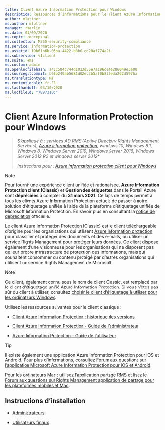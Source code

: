 ```yaml
---
title: Client Azure Information Protection pour Windows
description: Ressources d’informations pour le client Azure Information Protection (Classic) pour Windows.
author: mlottner
ms.author: mlottner
manager: rkarlin
ms.date: 03/09/2020
ms.topic: conceptual
ms.collection: M365-security-compliance
ms.service: information-protection
ms.assetid: f9b61b6b-05ba-4422-b8b0-cd20af774a2b
ms.subservice: v1client
ms.suite: ems
ms.custom: admin
ms.openlocfilehash: a42c504c744d1033d55e7a196defe286049e3e00
ms.sourcegitcommit: b66b249ab5681d02ec3b5af0b820eda262d5976a
ms.translationtype: MT
ms.contentlocale: fr-FR
ms.lasthandoff: 03/10/2020
ms.locfileid: "78973105"
---
```

# <a name="azure-information-protection-client-for-windows"></a>Client Azure Information Protection pour Windows

>*S’applique à : services AD RMS (Active Directory Rights Management Services), [Azure information protection](https://azure.microsoft.com/pricing/details/information-protection), windows 10, Windows 8.1, Windows 8, Windows Server 2019, Windows Server 2016, Windows Server 2012 R2 et windows server 2012**
>
> *Instructions pour : [Azure information protection client pour Windows](../faqs.md#whats-the-difference-between-the-azure-information-protection-client-and-the-azure-information-protection-unified-labeling-client)*

>[!NOTE] 
> Pour fournir une expérience client unifiée et rationalisée, **Azure Information Protection client (Classic)** et **Gestion des étiquettes** dans le Portail Azure sont **dépréciées** à compter du **31 mars 2021**. Ce laps de temps permet à tous les clients Azure Information Protection actuels de passer à notre solution d’étiquetage unifiée à l’aide de la plateforme d’étiquetage unifiée de Microsoft Information Protection. En savoir plus en consultant la [notice de dépréciation](https://aka.ms/aipclassicsunset) officielle.

Le client Azure Information Protection (Classic) est le client téléchargeable d’origine pour les organisations qui utilisent [Azure information protection](../what-is-information-protection.md) pour classifier et protéger des documents et des e-mails, ou utiliser un service Rights Management pour protéger leurs données. Ce client dispose également d’une visionneuse pour les organisations qui ne disposent pas de leur propre infrastructure de protection des informations, mais qui souhaitent consommer du contenu protégé par d’autres organisations qui utilisent un service Rights Management de Microsoft.

> [!NOTE]
> Ce client, également connu sous le nom de client Classic, est remplacé par le client d’étiquetage unifié Azure Information Protection. Si vous n’êtes pas sûr du client à utiliser, consultez [choisir le client d’étiquetage à utiliser pour les ordinateurs Windows](use-client.md#choose-which-labeling-client-to-use-for-windows-computers).

Utilisez les ressources suivantes pour le client classique :

- [Client Azure Information Protection : historique des versions](client-version-release-history.md)

- [Client Azure Information Protection - Guide de l’administrateur](client-admin-guide.md)

- [Azure Information Protection - Guide de l’utilisateur](client-user-guide.md)

> [!TIP]
> Il existe également une application Azure Information Protection pour iOS et Android. Pour plus d’informations, consultez [Forum aux questions sur l’application Microsoft Azure Information Protection pour iOS et Android](mobile-app-faq.md ).
> 
> Pour les ordinateurs Mac : utilisez l’application partage RMS et lisez le [Forum aux questions sur Rights Management application de partage pour les plateformes mobiles et Mac](https://technet.microsoft.com/dn451248).

## <a name="install-instructions"></a>Instructions d’installation

- [Administrateurs](client-admin-guide-install.md)

- [Utilisateurs finaux](install-client-app.md)
